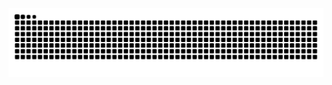 
<img src="https://raw.githubusercontent.com/Warley72/Warley72/output/snake.svg" alt="Snake animation" />
